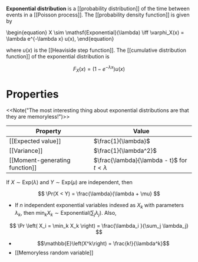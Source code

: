 **Exponential distribution** is a [[probability distribution]] of the time between events in a [[Poisson process]]. The [[probability density function]] is given by

\begin{equation}
X \sim \mathsf{Exponential}(\lambda) \iff \varphi_X(x) = \lambda e^{-\lambda x} u(x),
\end{equation}

where $u(x)$ is the [[Heaviside step function]]. The [[cumulative distribution function]] of the exponential distribution is

$$
F_X(x) = \left(1-e^{-\lambda x}\right)u(x)
$$

# Properties

<<Note("The most interesting thing about exponential distributions are that they are memoryless!")>>

|Property|Value|
|--------|-----|
|[[Expected value]]|$\frac{1}{\lambda}$|
|[[Variance]]|$\frac{1}{\lambda^2}$|
|[[Moment-generating function]]|$\frac{\lambda}{\lambda - t}$ for $t < \lambda$|

If $X \sim \mathsf{Exp}(\lambda)$ and $Y \sim \mathsf{Exp}(\mu)$ are independent, then

$$
\Pr(X < Y) = \frac{\lambda}{\lambda + \mu}
$$


* If $n$ independent exponential variables indexed as $X_k$ with parameters $\lambda_k$, then $\min_k X_k \sim \mathsf{Exponential}\left(\sum_j \lambda_j \right)$. Also, 

$$
\Pr \left( X_i = \min_k X_k \right) = \frac{\lambda_i }{\sum_j \lambda_j}
$$

* $$\mathbb{E}\left(X^k\right) = \frac{k!}{\lambda^k}$$
* [[Memoryless random variable]]